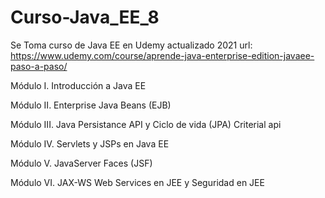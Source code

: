 # Curso-Java_EE_8

Se Toma curso de Java EE en Udemy actualizado 2021     url: https://www.udemy.com/course/aprende-java-enterprise-edition-javaee-paso-a-paso/

Módulo I. Introducción a Java EE

Módulo II. Enterprise Java Beans (EJB)

Módulo III. Java Persistance API y Ciclo de vida (JPA) Criterial api

Módulo IV. Servlets y JSPs en Java EE

Módulo V. JavaServer Faces (JSF)

Módulo VI. JAX-WS Web Services en JEE y Seguridad en JEE



